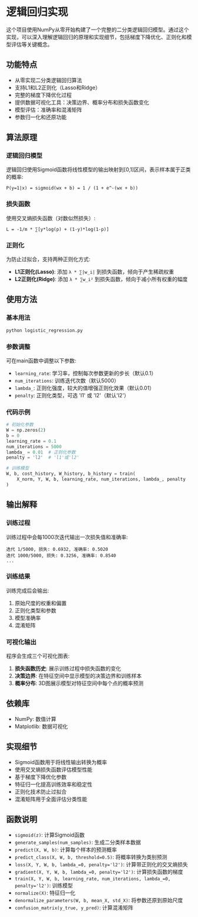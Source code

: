 # 逻辑回归实现

这个项目使用NumPy从零开始构建了一个完整的二分类逻辑回归模型。通过这个实现，可以深入理解逻辑回归的原理和实现细节，包括梯度下降优化、正则化和模型评估等关键概念。

## 功能特点

- 从零实现二分类逻辑回归算法
- 支持L1和L2正则化（Lasso和Ridge）
- 完整的梯度下降优化过程
- 提供数据可视化工具：决策边界、概率分布和损失函数变化
- 模型评估：准确率和混淆矩阵
- 参数归一化和还原功能

## 算法原理

### 逻辑回归模型
逻辑回归使用Sigmoid函数将线性模型的输出映射到[0,1]区间，表示样本属于正类的概率:

```
P(y=1|x) = sigmoid(wx + b) = 1 / (1 + e^-(wx + b))
```

### 损失函数
使用交叉熵损失函数（对数似然损失）:

```
L = -1/m * ∑[y*log(p) + (1-y)*log(1-p)]
```

### 正则化
为防止过拟合，支持两种正则化方式:

- **L1正则化(Lasso)**: 添加 `λ * ∑|w_i|` 到损失函数，倾向于产生稀疏权重
- **L2正则化(Ridge)**: 添加 `λ * ∑w_i²` 到损失函数，倾向于减小所有权重的幅度

## 使用方法

### 基本用法

```python
python logistic_regression.py
```

### 参数调整
可在main函数中调整以下参数:

- `learning_rate`: 学习率，控制每次参数更新的步长（默认0.1）
- `num_iterations`: 训练迭代次数（默认5000）
- `lambda_`: 正则化强度，较大的值增强正则化效果（默认0.01）
- `penalty`: 正则化类型，可选 'l1' 或 'l2'（默认'l2'）

### 代码示例

```python
# 初始化参数
W = np.zeros(2)
b = 0
learning_rate = 0.1
num_iterations = 5000
lambda_ = 0.01  # 正则化参数
penalty = 'l2'  # 'l1'或'l2'

# 训练模型
W, b, cost_history, W_history, b_history = train(
    X_norm, Y, W, b, learning_rate, num_iterations, lambda_, penalty
)
```

## 输出解释

### 训练过程
训练过程中会每1000次迭代输出一次损失值和准确率:

```
迭代 1/5000, 损失: 0.6932, 准确率: 0.5020
迭代 1000/5000, 损失: 0.3256, 准确率: 0.8540
...
```

### 训练结果
训练完成后会输出:

1. 原始尺度的权重和偏置
2. 正则化类型和参数
3. 模型准确率
4. 混淆矩阵

### 可视化输出

程序会生成三个可视化图表:

1. **损失函数历史**: 展示训练过程中损失函数的变化
2. **决策边界**: 在特征空间中显示模型的决策边界和训练样本
3. **概率分布**: 3D图展示模型对特征空间中每个点的概率预测

## 依赖库

- NumPy: 数值计算
- Matplotlib: 数据可视化

## 实现细节

- Sigmoid函数用于将线性输出转换为概率
- 使用交叉熵损失函数评估模型性能
- 基于梯度下降优化参数
- 特征归一化提高训练效率和稳定性
- 正则化技术防止过拟合
- 混淆矩阵用于全面评估分类性能

## 函数说明

- `sigmoid(z)`: 计算Sigmoid函数
- `generate_samples(num_samples)`: 生成二分类样本数据
- `predict(X, W, b)`: 计算每个样本的预测概率
- `predict_class(X, W, b, threshold=0.5)`: 将概率转换为类别预测
- `loss(X, Y, W, b, lambda_=0, penalty='l2')`: 计算带正则化的交叉熵损失
- `gradient(X, Y, W, b, lambda_=0, penalty='l2')`: 计算损失函数的梯度
- `train(X, Y, W, b, learning_rate, num_iterations, lambda_=0, penalty='l2')`: 训练模型
- `normalize(X)`: 特征归一化
- `denormalize_parameters(W, b, mean_X, std_X)`: 将参数还原到原始尺度
- `confusion_matrix(y_true, y_pred)`: 计算混淆矩阵
